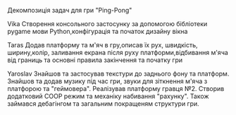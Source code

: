 Декомпозиція задач для гри "Ping-Pong"

Vika
Створення консольного застосунку за допомогою бібліотеки pygame мови Python,конфігурація та початок дизайну вікна

Taras
Додав платформу та м'яч в гру,описав їх рух, швидкість, ширину,колір, заливання екрана після руху платформи,відбивання м'яча від границь та основні правила закінчення та початку гри

Yaroslav
Знайшов та застосував текстури до заднього фону та платформ. Знайшов та додав музику під час гри, звуки для зіткнення м'яча з платфорою та "геймовера". Реалізував платформу гравця №2. Створив додатковий COOP режим та механіку набивання "рахунку". Також займався дебагінгом та загальним покращеням структури гри.
